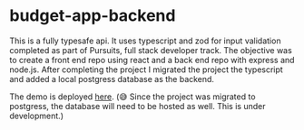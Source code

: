 # budget-app-backend

This is a fully typesafe api. It uses typescript and zod for input validation completed as part of Pursuits, full stack developer track. The objective was to create a front end repo using react and a back end repo with express and node.js. After completing the project I migrated the project the typescript and added a local postgress database as the backend.



The demo is deployed [here](https://budget-app-o1zu.onrender.com). (😅 Since the project was migrated to postgress, the database will need to be hosted as well. This is under development.)
